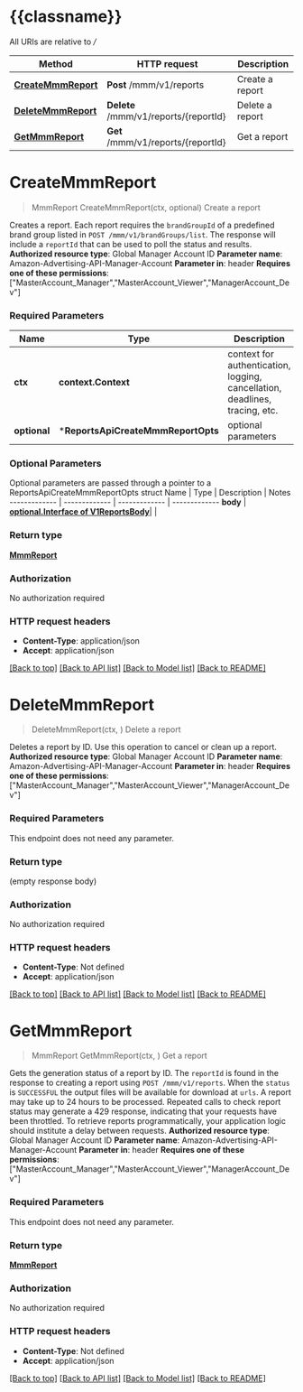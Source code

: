 # {{classname}}

All URIs are relative to */*

Method | HTTP request | Description
------------- | ------------- | -------------
[**CreateMmmReport**](ReportsApi.md#CreateMmmReport) | **Post** /mmm/v1/reports | Create a report
[**DeleteMmmReport**](ReportsApi.md#DeleteMmmReport) | **Delete** /mmm/v1/reports/{reportId} | Delete a report
[**GetMmmReport**](ReportsApi.md#GetMmmReport) | **Get** /mmm/v1/reports/{reportId} | Get a report

# **CreateMmmReport**
> MmmReport CreateMmmReport(ctx, optional)
Create a report

Creates a report. Each report requires the `brandGroupId` of a predefined brand group listed in `POST /mmm/v1/brandGroups/list`. The response will include a `reportId` that can be used to poll the status and results.  **Authorized resource type**: Global Manager Account ID  **Parameter name**: Amazon-Advertising-API-Manager-Account  **Parameter in**: header  **Requires one of these permissions**: [\"MasterAccount_Manager\",\"MasterAccount_Viewer\",\"ManagerAccount_Dev\"]

### Required Parameters

Name | Type | Description  | Notes
------------- | ------------- | ------------- | -------------
 **ctx** | **context.Context** | context for authentication, logging, cancellation, deadlines, tracing, etc.
 **optional** | ***ReportsApiCreateMmmReportOpts** | optional parameters | nil if no parameters

### Optional Parameters
Optional parameters are passed through a pointer to a ReportsApiCreateMmmReportOpts struct
Name | Type | Description  | Notes
------------- | ------------- | ------------- | -------------
 **body** | [**optional.Interface of V1ReportsBody**](V1ReportsBody.md)|  | 

### Return type

[**MmmReport**](MmmReport.md)

### Authorization

No authorization required

### HTTP request headers

 - **Content-Type**: application/json
 - **Accept**: application/json

[[Back to top]](#) [[Back to API list]](../README.md#documentation-for-api-endpoints) [[Back to Model list]](../README.md#documentation-for-models) [[Back to README]](../README.md)

# **DeleteMmmReport**
> DeleteMmmReport(ctx, )
Delete a report

Deletes a report by ID. Use this operation to cancel or clean up a report.  **Authorized resource type**: Global Manager Account ID  **Parameter name**: Amazon-Advertising-API-Manager-Account  **Parameter in**: header  **Requires one of these permissions**: [\"MasterAccount_Manager\",\"MasterAccount_Viewer\",\"ManagerAccount_Dev\"]

### Required Parameters
This endpoint does not need any parameter.

### Return type

 (empty response body)

### Authorization

No authorization required

### HTTP request headers

 - **Content-Type**: Not defined
 - **Accept**: application/json

[[Back to top]](#) [[Back to API list]](../README.md#documentation-for-api-endpoints) [[Back to Model list]](../README.md#documentation-for-models) [[Back to README]](../README.md)

# **GetMmmReport**
> MmmReport GetMmmReport(ctx, )
Get a report

Gets the generation status of a report by ID. The `reportId` is found in the response to creating a report using `POST /mmm/v1/reports`. When the `status` is `SUCCESSFUL` the output files will be available for download at `urls`. A report may take up to 24 hours to be processed. Repeated calls to check report status may generate a 429 response, indicating that your requests have been throttled. To retrieve reports programmatically, your application logic should institute a delay between requests.  **Authorized resource type**: Global Manager Account ID  **Parameter name**: Amazon-Advertising-API-Manager-Account  **Parameter in**: header  **Requires one of these permissions**: [\"MasterAccount_Manager\",\"MasterAccount_Viewer\",\"ManagerAccount_Dev\"]

### Required Parameters
This endpoint does not need any parameter.

### Return type

[**MmmReport**](MmmReport.md)

### Authorization

No authorization required

### HTTP request headers

 - **Content-Type**: Not defined
 - **Accept**: application/json

[[Back to top]](#) [[Back to API list]](../README.md#documentation-for-api-endpoints) [[Back to Model list]](../README.md#documentation-for-models) [[Back to README]](../README.md)

